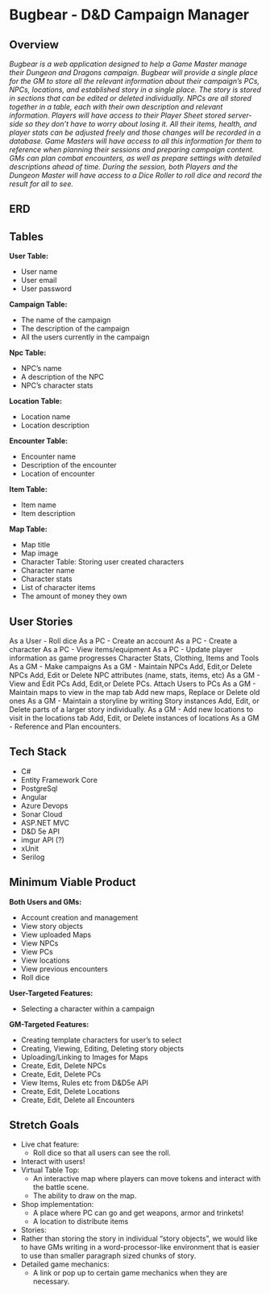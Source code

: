 # Bugbear - D&D Campaign Manager 
 
## Overview  
*Bugbear is a web application designed to help a Game Master manage their Dungeon and Dragons campaign.  Bugbear will provide a single place for the GM to store all the relevant information about their campaign’s PCs, NPCs, locations, and established story in a single place.  The story is stored in sections that can be edited or deleted individually.  NPCs are all stored together in a table, each with their own description and relevant information.  Players will have access to their Player Sheet stored server-side so they don’t have to worry about losing it.  All their items, health, and player stats can be adjusted freely and those changes will be recorded in a database.  Game Masters will have access to all this information for them to reference when planning their sessions and preparing campaign content.  GMs can plan combat encounters, as well as prepare settings with detailed descriptions ahead of time.  During the session, both Players and the Dungeon Master will have access to a Dice Roller to roll dice and record the result for all to see.*
 

## ERD



## Tables 
**User Table:**
 - User name
 - User email
 - User password
 
**Campaign Table:**
 - The name of the campaign
 - The description of the campaign
 - All the users currently in the campaign
 
**Npc Table:**
 - NPC’s name
 - A description of the NPC
 - NPC’s character stats
 
**Location Table:**
 - Location name
 - Location description
 
**Encounter Table:**
 - Encounter name
 - Description of the encounter
 - Location of encounter
 
**Item Table:**
 - Item name
 - Item description
 
**Map Table:**
 - Map title
 - Map image
 - Character Table: Storing user created characters
 - Character name
 - Character stats
 - List of character items
 - The amount of money they own
 

 	

## User Stories 
As a User - Roll dice
As a PC - Create an account
As a PC - Create a character
As a PC - View items/equipment
As a PC - Update player information as game progresses
Character Stats, Clothing, Items and Tools
As a GM - Make campaigns
As a GM - Maintain NPCs
Add, Edit,or Delete NPCs
Add, Edit or Delete NPC attributes (name, stats, items, etc)
As a GM - View and Edit PCs
Add, Edit,or Delete PCs.
Attach Users to PCs
As a GM - Maintain maps to view in the map tab
Add new maps, Replace or Delete old ones
As a GM - Maintain a storyline by writing Story instances
Add, Edit, or Delete parts of a larger story individually.
As a GM - Add new locations to visit in the locations tab
Add, Edit, or Delete instances of locations
As a GM - Reference and Plan encounters.

## Tech Stack
 - C#
 - Entity Framework Core
 - PostgreSql
 - Angular
 - Azure Devops
 - Sonar Cloud
 - ASP.NET MVC
 - D&D 5e API
 - imgur API (?)
 - xUnit
 - Serilog


## Minimum Viable Product
**Both Users and GMs:**
- Account creation and management
- View story objects
- View uploaded Maps
- View NPCs
- View PCs
- View locations
- View previous encounters
- Roll dice

**User-Targeted Features:**
- Selecting a character within a campaign

**GM-Targeted Features:**
- Creating template characters for user’s to select
- Creating, Viewing, Editing, Deleting story objects
- Uploading/Linking to Images for Maps
- Create, Edit, Delete NPCs
- Create, Edit, Delete PCs
- View Items, Rules etc from D&D5e API
- Create, Edit, Delete Locations
- Create, Edit, Delete all Encounters


## Stretch Goals
- Live chat feature:
	- Roll dice so that all users can see the roll.
- Interact with users! 
- Virtual Table Top:
	- An interactive map where players can move tokens and interact with the battle scene.
	- The ability to draw on the map.
- Shop implementation:
	- A place where PC can go and get weapons, armor and trinkets!
	- A location to distribute items
- Stories:
- Rather than storing the story in individual “story objects”, we would like to have GMs writing in a word-processor-like environment that is easier to use than smaller paragraph sized chunks of story.
- Detailed game mechanics:
	- A link or pop up to certain game mechanics when they are necessary.
